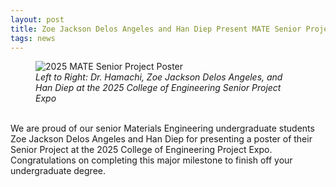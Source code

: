 ```yaml
---
layout: post
title: Zoe Jackson Delos Angeles and Han Diep Present MATE Senior Project Poster at 2025 College of Engineering Project Expo
tags: news
---
```


<figure>
  <img src="https://lesliehamachi.github.io/post_content/2025_5_30 College of Engineering Senior Project Expo.jpg" alt="2025 MATE Senior Project Poster" title="2025 MATE Senior Project Poster">
  <figcaption><em>Left to Right: Dr. Hamachi, Zoe Jackson Delos Angeles, and Han Diep at the 2025 College of Engineering Senior Project Expo</em></figcaption>
</figure>  
<br>
We are proud of our senior Materials Engineering undergraduate students Zoe Jackson Delos Angeles and Han Diep for presenting a poster of their Senior Project at the 2025 College of Engineering Project Expo. Congratulations on completing this major milestone to finish off your undergraduate degree.
